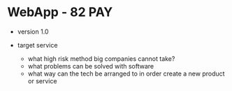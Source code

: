 # WebApp  - 82 PAY

- version 1.0

- target service
    -   what high risk method big companies cannot take?
    -   what problems can be solved with software 
    -   what way can the tech be arranged to in order create a new product or service